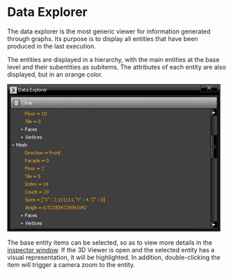 # Data Explorer

The data explorer is the most generic viewer for information generated through graphs. Its purpose is to display all entities that have been produced in the last execution.

The entities are displayed in a hierarchy, with the main entities at the base level and their subentities as subitems. The attributes of each entity are also displayed, but in an orange color.

![](images/DataExplorerWindow.png)

The base entity items can be selected, so as to view more details in the [inspector window](Inspector). If the 3D Viewer is open and the selected entity has a visual representation, it will be highlighted. In addition, double-clicking the item will trigger a camera zoom to the entity.